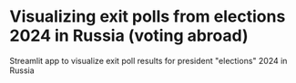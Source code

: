 # Visualizing exit polls from elections 2024 in Russia (voting abroad)

Streamlit app to visualize exit poll results for president "elections" 2024 in Russia
